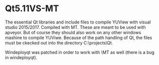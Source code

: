 # Qt5.11VS-MT
The essential Qt libraries and include files to compile YUView with visual studio 2015/2017. Compiled with MT.
These are meant to be used with apveyor. But of course they should also work on any other windows mashine to compile YUViwe. 
Because of the path handling of Qt, the files must be ckecked out into the directory C:\projects\Qt.

Windeployqt was patched in order to work with \MT as well (there is a bug in windeployqt).
